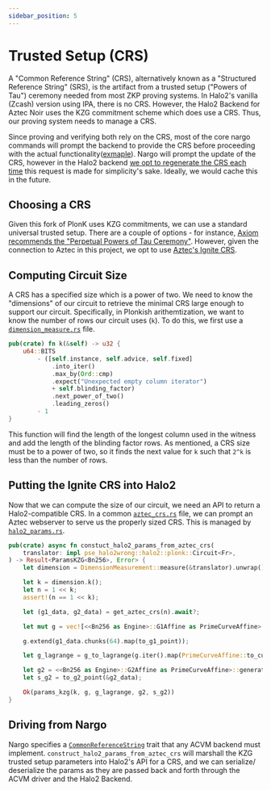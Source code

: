```yaml
---
sidebar_position: 5
---
```


# Trusted Setup (CRS)

A "Common Reference String" (CRS), alternatively known as a "Structured Reference String" (SRS), is the artifact from a trusted setup ("Powers of Tau") ceremony needed from most ZKP proving systems. In Halo2's vanilla (Zcash) version using IPA, there is no CRS. However, the Halo2 Backend for Aztec Noir uses the KZG commitment scheme which does use a CRS. Thus, our proving system needs to manage a CRS.

Since proving and verifying both rely on the CRS, most of the core nargo commands will prompt the backend to provide the CRS before proceeding with the actual functionality([exmaple](https://github.com/noir-lang/noir/blob/master/crates/nargo_cli/src/cli/compile_cmd.rs#L75-L79)). Nargo will prompt the update of the CRS, however in the Halo2 backend [we opt to regenerate the CRS each time](https://github.com/noir-lang/noir/blob/master/crates/nargo_cli/src/cli/fs/common_reference_string.rs#L29-L47) this request is made for simplicity's sake. Ideally, we would cache this in the future.

## Choosing a CRS

Given this fork of PlonK uses KZG commitments, we can use a standard universal trusted setup. There are a couple of options - for instance, [Axiom recommends the "Perpetual Powers of Tau Ceremony"](https://docs.axiom.xyz/axiom-architecture/how-axiom-works/kzg-trusted-setup). However, given the connection to Aztec in this project, we opt to use [Aztec's Ignite CRS](https://medium.com/aztec-protocol/aztec-crs-the-biggest-mpc-setup-in-history-has-successfully-finished-74c6909cd0c4).

## Computing Circuit Size
A CRS has a specified size which is a power of two. We need to know the "dimensions" of our circuit to retrieve the minimal CRS large enough to support our circuit. Specifically, in Plonkish arithemtization, we want to know the number of rows our circuit uses (`k`). To do this, we first use a [`dimension_measure.rs`](https://github.com/Ethan-000/halo2_backend/blob/master/crates/noir_halo2_backend_pse/src/dimension_measure.rs#L32-L42) file. 
```rust
pub(crate) fn k(&self) -> u32 {
    u64::BITS
        - ([self.instance, self.advice, self.fixed]
            .into_iter()
            .max_by(Ord::cmp)
            .expect("Unexpected empty column iterator")
            + self.blinding_factor)
            .next_power_of_two()
            .leading_zeros()
        - 1
}
```
This function will find the length of the longest column used in the witness and add the length of the blinding factor rows. As mentioned, a CRS size must be to a power of two, so it finds the next value for `k` such that `2^k` is less than the number of rows.

## Putting the Ignite CRS into Halo2
Now that we can compute the size of our circuit, we need an API to return a Halo2-compatible CRS. In a common [`aztec_crs.rs`](https://github.com/Ethan-000/halo2_backend/blob/master/crates/noir_halo2_backend_common/src/aztec_crs.rs#L13-L20) file, we can prompt an Aztec webserver to serve us the properly sized CRS. This is managed by [`halo2_params.rs`](https://github.com/Ethan-000/halo2_backend/blob/master/crates/noir_halo2_backend_pse/src/halo2_params.rs#L21-L42).
```rust
pub(crate) async fn constuct_halo2_params_from_aztec_crs(
    translator: impl pse_halo2wrong::halo2::plonk::Circuit<Fr>,
) -> Result<ParamsKZG<Bn256>, Error> {
    let dimension = DimensionMeasurement::measure(&translator).unwrap();

    let k = dimension.k();
    let n = 1 << k;
    assert!(n == 1 << k);

    let (g1_data, g2_data) = get_aztec_crs(n).await?;

    let mut g = vec![<<Bn256 as Engine>::G1Affine as PrimeCurveAffine>::generator()];

    g.extend(g1_data.chunks(64).map(to_g1_point));

    let g_lagrange = g_to_lagrange(g.iter().map(PrimeCurveAffine::to_curve).collect(), k);

    let g2 = <<Bn256 as Engine>::G2Affine as PrimeCurveAffine>::generator();
    let s_g2 = to_g2_point(&g2_data);

    Ok(params_kzg(k, g, g_lagrange, g2, s_g2))
}
```

## Driving from Nargo
Nargo specifies a [`CommonReferenceString`](https://github.com/Ethan-000/halo2_backend/blob/master/crates/noir_halo2_backend_pse/src/acvm_interop/common_reference_string.rs#L42) trait that any ACVM backend must implement. `construct_halo2_params_from_aztec_crs` will marshall the KZG trusted setup parameters into Halo2's API for a CRS, and we can serialize/ deserialize the params as they are passed back and forth through the ACVM driver and the Halo2 Backend.